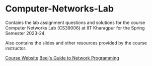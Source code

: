 # Computer-Networks-Lab

Contains the lab assignment questions and solutions for the course Computer Networks Lab (CS39006) at IIT Kharagpur for the Spring Semester 2023-24.

Also contains the slides and other resources provided by the course instructor.

[Course Website](https://cse.iitkgp.ac.in/~agupta/networks/index.html)
[Beej's Guide to Network Programming](https://beej.us/guide/bgnet)
